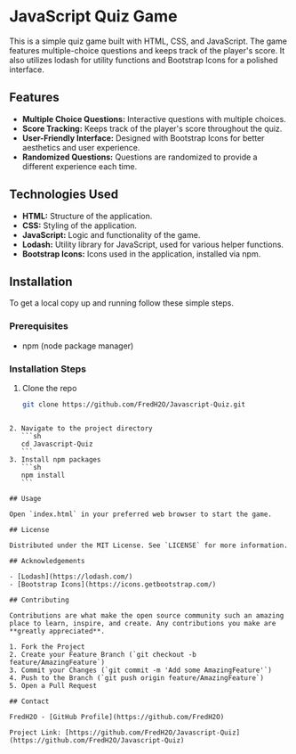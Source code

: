 # JavaScript Quiz Game

This is a simple quiz game built with HTML, CSS, and JavaScript. The game features multiple-choice questions and keeps track of the player's score. It also utilizes lodash for utility functions and Bootstrap Icons for a polished interface.

## Features

- **Multiple Choice Questions:** Interactive questions with multiple choices.
- **Score Tracking:** Keeps track of the player's score throughout the quiz.
- **User-Friendly Interface:** Designed with Bootstrap Icons for better aesthetics and user experience.
- **Randomized Questions:** Questions are randomized to provide a different experience each time.

## Technologies Used

- **HTML:** Structure of the application.
- **CSS:** Styling of the application.
- **JavaScript:** Logic and functionality of the game.
- **Lodash:** Utility library for JavaScript, used for various helper functions.
- **Bootstrap Icons:** Icons used in the application, installed via npm.

## Installation

To get a local copy up and running follow these simple steps.

### Prerequisites

- npm (node package manager)

### Installation Steps

1. Clone the repo
   ```sh
   git clone https://github.com/FredH2O/Javascript-Quiz.git
   ```

````

2. Navigate to the project directory
   ```sh
   cd Javascript-Quiz
   ```
3. Install npm packages
   ```sh
   npm install
   ```

## Usage

Open `index.html` in your preferred web browser to start the game.

## License

Distributed under the MIT License. See `LICENSE` for more information.

## Acknowledgements

- [Lodash](https://lodash.com/)
- [Bootstrap Icons](https://icons.getbootstrap.com/)

## Contributing

Contributions are what make the open source community such an amazing place to learn, inspire, and create. Any contributions you make are **greatly appreciated**.

1. Fork the Project
2. Create your Feature Branch (`git checkout -b feature/AmazingFeature`)
3. Commit your Changes (`git commit -m 'Add some AmazingFeature'`)
4. Push to the Branch (`git push origin feature/AmazingFeature`)
5. Open a Pull Request

## Contact

FredH2O - [GitHub Profile](https://github.com/FredH2O)

Project Link: [https://github.com/FredH2O/Javascript-Quiz](https://github.com/FredH2O/Javascript-Quiz)
````
